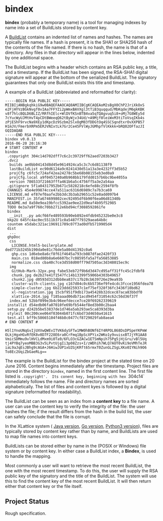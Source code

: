 <h1 class="libTop">bindex</h1>

**bindex** (probably a temporary name) is a tool for managing indexes
by name into a set of BuildLists stored by content key.

A
[BuildList](https://jddixon.github.io/xlattice/buildList)
contains an indented list of names and hashes.  The names are
typically file names.  If a hash is present, it is the SHA1 or SHA256
hash of the contents of the file named.  If there is no hash, the name
is that of a directory.  Any files in that directory will appear in the
lines below, indented by one additional space.

The BuildList begins with
a header which contains an RSA public key, a title, and a timestamp.
If the BuildList has been signed, the RSA-SHA1 digital signature will
appear at the bottom of the serialized BuildList.  The signatory
guarantees that only one BuildList exists this title and timestamp.

A example of a BuildList (abbreviated and reformatted for clarity):

    -----BEGIN RSA PUBLIC KEY-----
    MIIBIjANBgkqhkiG9w0BAQEFAAOCAQ8AMIIBCgKCAQEAoM2sBgX0ChP2JriXkOxS
    e2FjHYVzBGkNvgf0vIAa7FFYZi2pWmxBAVXgl3tTiB3quqqud/MbKqdejM6gkKBK
    v8f7hlcBQLD6BLIZ/RRfhIElc+WlDVfKSnBTB4va5qTQAgvuq5i8+oMj7G8WEy5d
    7cYucWyUJMtHvT4pCDtBWeeqQ62tByWjv34Ud/+A9Mjf0leiWxM3tiToVsqIKb4s
    zPjEShF9rvcNa9XEy1dKpcDz9Szbm2SlxOgM83fDDGtOq4SSCSqndtxrOvXXPB57
    H1mJV/FmerbXRPm5ERJVNIxtLk7Gr2Ce45FVlWyJGMhpfVlKkkk+bRQ02OFfazJI
    GQIDAQAB
    -----END RSA PUBLIC KEY-----
    bindex v0.0.13
    2016-06-20 20:16:30
    # START CONTENT #
    bindex
     .copyright 304c14d702dff7c6c2c39729ff62aed7203b3427
     .dvcz
      builds ae0bb04143d8d45e9614924ca5c3c7c6d81138f9
      lastBuildList ec90d6124a9c0241430d51a13a3e4232ff3d5b52
      projCfg c6fc5c724af42ea24278c5be68b08155eb3ed0a9
      projCfg.local a9f0457240a0b968bb179fdd0157b6bc9be4055a
      version 786533f21663fffa461b6a5c4756ff5a3e2a54aa
     .gitignore 5f1a04317952b671c5828218c6efe88c2594f8fb
     CHANGES 45e4e99874cce47a511ac6316d6989c7a7b3ca69
     LICENSE.md ef87ef0aafe2bb3dc3b3ab29651c52e8add097b4
     MANIFEST.in 35fa674699802cec92495df6b90f6ea06d81340b
     README.md 8a50e9ea19bfcc5392ae9ee22d9eaf4b95f52985
     TODO 0e3a7a9f760c70bb2712e6bd94cf3088592861fe
     bindex
      __init__.py a4cf66fe489593b90eb892e4fdb945232be0e3c8
     bkp2U 645fc4ac0ec5511b371c0a5487f79329aea64b8c
     countem e5dabc321ac196911709c07f3ad0dfb5719905d4
     dist
      ...
     ghpDoc
      css
       LICENSE.html5-boilerplate.md ded771b3245b190da0e81c76de5a80d41392c0a6
       ghp.css 1d6ebe8a6cf8f61f4645a793cb087dfae2420f33
       main.css 018ed80b8a6e6607bc7c08595fa5a7fa56853885
       normalize.css cba40c7ce3d558d00ff79d7505ac3d348015ec9c
      img
       GitHub-Mark-32px.png fabe53eb72f9b6d3d47cd95aff31ffc45c2fdbf8
       chunk.jpg de2b27e41f1547fc14b13399f5906b4303b49657
       chunk2.jpg d0593d312dbb8ea837c17b28cb639726e29ea93b
       cluster-with-clients.jpg c167d04c0c6b5736ef9fe4cdc3fcce1956fdea78
       simple-cluster.jpg 6b223ddd25937c1ef75ef328f36fc3436f10bd62
       xl-registration.jpg 15cbf951f9db173a45428b32dcec87aca83bbdf0
       xlattice-2014.jpg f185aaad06db71acd9454f31054c62c56d36f37f
      index.md 52bbf099e3b4c96eefdecce7ce20f69262339619
     installit d54edb06fa07010fe69bfb544ef8ed3b00c2baa4
     setup.py d242b5be53837de1d746a5ab293ae5ca8393d3ba
     styleit 00c200cee064f03044b071fc6bd73d4650a41615
     test.all bff9c58665104f46b8c0477cf8729029fab8aea4
    # END CONTENT #

    H5l1YnoUNqGvIjUXVwQWEvITVK6dySFTw1MW0hBONf6IY4RPOL868DsDPSpeYKPmW
    OLkjHgxHGvRfEK8v0D7F228E6ra0CrFmq1BpScXPYix2WKo1y9vuisxBTJjYR1AA8
    VmicSDMmu9vlHVCLdMxm9i0Ta9/6FLO3cGZACw1ETSmNpih75Pg5jHjGru/vBl5Uq
    tj4PYBq7yeoMBB3G3v5LPvtUjgIi3p08Zzs+I/zWDhih7WLQ7AUT0vKi9oVMhTeJR
    iaL9aJqEsJBhg9cAGA+J6HiwJUP1xUZGjKRft65rmxT0ZunGLZSgLXKo0IYNih9O6
    To8Ec2UqiZbGaeRLg==

The example is the BuildList for the bindex project at the stated
time on 20 June 2016.  Content begins immediately after the timestamp.
Project files are stored in the directory `bindex`, named in the first
content line.  The first file listed is `.copyright'.  Its conent key,
beginning with hex `304c14` immediately follows the name.  File and
directory names are sorted alphabetically.  The list of files and
content kyes is followed by a digital signature (reformatted for
readability).

The BuildList can be seen as an index from a **content key** to a file name.
A user can use the content key to verify the integrity of the file: the
user hashes the file; if the result differs from the hash in the build list,
the user can safely conclude that the file is corrupt.

In the XLattice system (
[Java version](https://jddixon.github.io/xlattice_java),
[Go version](https://jddixon.github.io/xlattice_go),
[Python3 version](https://jddixon.github.io/xlattice_py)),
files are typically stored by content key rather than by name, and
BuildLists are used to map file names into content keys.

BuildLists can be stored either by name in the (POSIX or Windows) file
system or by content key.  In either case a BuildList index, a **Bindex**,
is used to handle the mapping.

Most commonly a user will want to retrieve the most recent BuildList, the
one with the most recent timestamp.  To do this, the user will
supply the RSA public key of the signatory and the title of the BuildList.
The system will use this to find the content key of the most recent
BuildList.  It will then return either that content key or the file itself.

## Project Status

Rough specification.

